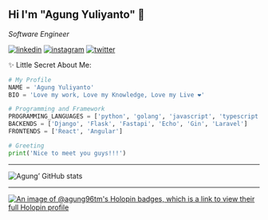 ## Hi I'm "Agung Yuliyanto" 🤘

_Software Engineer_

[<img src='https://img.shields.io/badge/-LinkedIn-0e76a8?logo=linkedIn' alt='linkedin'>](https://id.linkedin.com/in/agung96tm)
[<img src='https://img.shields.io/badge/Instagram-E4405F?&logo=instagram&logoColor=white' alt='instagram'>](https://www.instagram.com/agung.96tm/)
[<img src='https://img.shields.io/badge/-Twitter-FFFFFF?&logo=Twitter' alt='twitter'>](https://twitter.com/agung96tm)


✨ Little Secret About Me:
```python
# My Profile
NAME = 'Agung Yuliyanto'
BIO = 'Love my work, Love my Knowledge, Love my Live ❤️'

# Programming and Framework
PROGRAMMING_LANGUAGES = ['python', 'golang', 'javascript', 'typescript', 'php']
BACKENDS = ['Django', 'Flask', 'Fastapi', 'Echo', 'Gin', 'Laravel']
FRONTENDS = ['React', 'Angular']

# Greeting
print('Nice to meet you guys!!!')
```

---
![Agung’ GitHub stats](https://github-readme-stats.vercel.app/api?username=agung96tm&theme=slateorange&show_icons=true&count_private=true)

---
[![An image of @agung96tm's Holopin badges, which is a link to view their full Holopin profile](https://holopin.me/agung96tm)](https://holopin.io/@agung96tm)
